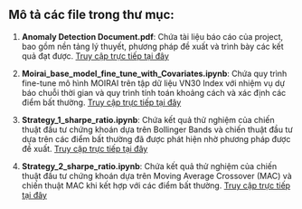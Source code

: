 ## Mô tả các file trong thư mục:
1. **Anomaly Detection Document.pdf**: Chứa tài liệu báo cáo của project, bao gồm nền tảng lý thuyết, phương pháp đề xuất và trình bày các kết quả đạt được.
   [Truy cập trực tiếp tại đây](https://drive.google.com/file/d/1YLnmdu21RJF1uxJHYU11s2WQn47U9Jui/view?usp=sharing)

2. **Moirai_base_model_fine_tune_with_Covariates.ipynb**: Chứa quy trình fine-tune mô hình MOIRAI trên tập dữ liệu VN30 Index với nhiệm vụ dự báo chuỗi thời gian và quy trình tính toán khoảng cách và xác định các điểm bất thường. 
   [Truy cập trực tiếp tại đây](https://colab.research.google.com/github/trunghq0205/projects/blob/main/Thesis/Moirai_base_model_fine_tune_with_Covariates.ipynb)

3. **Strategy_1_sharpe_ratio.ipynb**: Chứa kết quả thử nghiệm của chiến thuật đầu tư chứng khoán dựa trên Bollinger Bands và chiến thuật đầu tư dựa trên các điểm bất thường đã được phát hiện nhờ phương pháp được đề xuất.
   [Truy cập trực tiếp tại đây](https://colab.research.google.com/github/trunghq0205/projects/blob/main/Thesis/Stratety_1_sharpe_ratio.ipynb)

4. **Strategy_2_sharpe_ratio.ipynb**: Chứa kết quả thử nghiệm của chiến thuật đầu tư chứng khoán dựa trên Moving Average Crossover (MAC) và chiến thuật MAC khi kết hợp với các điểm bất thường.
   [Truy cập trực tiếp tại đây](https://colab.research.google.com/github/trunghq0205/projects/blob/main/Thesis/Stratety_2_sharpe_ratio.ipynb)

